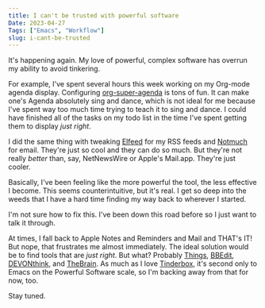```yaml
---
title: I can't be trusted with powerful software
Date: 2023-04-27
Tags: ["Emacs", "Workflow"]
slug: i-cant-be-trusted
---
```



It's happening again. My love of powerful, complex software has overrun my ability to avoid tinkering.

For example, I've spent several hours this week working on my Org-mode agenda display. Configuring [org-super-agenda](https://github.com/alphapapa/org-super-agenda) is tons of fun. It can make one's Agenda absolutely sing and dance, which is not ideal for me because I've spent way too much time trying to teach it to sing and dance. I could have finished all of the tasks on my todo list in the time I've spent getting them to display _just right_.

I did the same thing with tweaking [Elfeed](https://github.com/skeeto/elfeed) for my RSS feeds and [Notmuch](https://notmuchmail.org/) for email. They're just so cool and they can do so much. But they're not really _better_ than, say, NetNewsWire or Apple's Mail.app. They're just cooler.

Basically, I've been feeling like the more powerful the tool, the less effective I become. This seems counterintuitive, but it's real. I get so deep into the weeds that I have a hard time finding my way back to wherever I started.

I'm not sure how to fix this. I've been down this road before so I just want to talk it through. 

At times, I fall back to Apple Notes and Reminders and Mail and THAT's IT! But nope, that  frustrates me almost immediately. The ideal solution would be to find tools that are _just right_. But what? Probably [Things](https://culturedcode.com/), [BBEdit](https://www.barebones.com/products/bbedit/), [DEVONthink](https://devontechnologies.com/apps/devonthink), and [TheBrain](https://thebrain.com/). As much as I love [Tinderbox](https://eastgate.com/Tinderbox), it's second only to Emacs on the Powerful Software scale, so I'm backing away from that for now, too.

Stay tuned.

